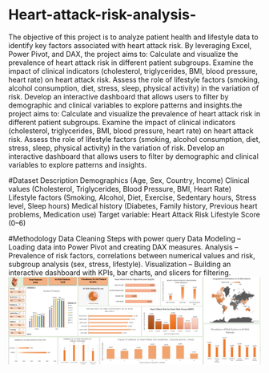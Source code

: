 # Heart-attack-risk-analysis-
The objective of this project is to analyze patient health and lifestyle data to identify key factors associated with heart attack risk. By leveraging Excel, Power Pivot, and DAX, the project aims to: Calculate and visualize the prevalence of heart attack risk in different patient subgroups. Examine the impact of clinical indicators (cholesterol, triglycerides, BMI, blood pressure, heart rate) on heart attack risk. Assess the role of lifestyle factors (smoking, alcohol consumption, diet, stress, sleep, physical activity) in the variation of risk. Develop an interactive dashboard that allows users to filter by demographic and clinical variables to explore patterns and insights.the project aims to:
Calculate and visualize the prevalence of heart attack risk in different patient subgroups.
Examine the impact of clinical indicators (cholesterol, triglycerides, BMI, blood pressure, heart rate) on heart attack risk.
Assess the role of lifestyle factors (smoking, alcohol consumption, diet, stress, sleep, physical activity) in the variation of risk.
Develop an interactive dashboard that allows users to filter by demographic and clinical variables to explore patterns and insights.

#Dataset Description
Demographics (Age, Sex, Country, Income)
Clinical values (Cholesterol, Triglycerides, Blood Pressure, BMI, Heart Rate)
Lifestyle factors (Smoking, Alcohol, Diet, Exercise, Sedentary hours, Stress level, Sleep hours)
Medical history (Diabetes, Family history, Previous heart problems, Medication use)
Target variable: Heart Attack Risk
Lifestyle Score (0–6)

#Methodology
Data Cleaning Steps with power query
Data Modeling – Loading data into Power Pivot and creating DAX measures.
Analysis – Prevalence of risk factors, correlations between numerical values and risk, subgroup analysis (sex, stress, lifestyle).
Visualization – Building an interactive dashboard with KPIs, bar charts, and slicers for filtering.
![image alt](https://github.com/FATIMAZZAHRALAHMIDI/Heart-attack-risk-analysis-/blob/35439f47cc48308fed92f1a855d6bfd2e90aa080/Screenshot%202025-09-22%20202915.png)

